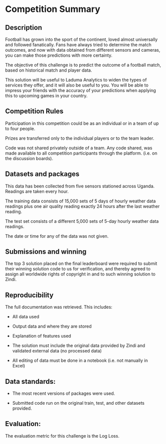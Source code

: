 
# Competition Summary

## Description

Football has grown into the sport of the continent, loved almost universally and followed fanatically. Fans have always tried to determine the match outcomes, and now with data obtained from different sensors and cameras, you can make those predictions with more certainty.

The objective of this challenge is to predict the outcome of a football match, based on historical match and player data.

This solution will be useful to Laduma Analytics to widen the types of services they offer, and it will also be useful to you. You will be able to impress your friends with the accuracy of your predictions when applying this to upcoming games in your country.


## Competition Rules

Participation in this competition could be as an individual or in a team of up to four people.

Prizes are transferred only to the individual players or to the team leader.

Code was not shared privately outside of a team. Any code shared, was made available to all competition participants through the platform. (i.e. on the discussion boards).


## Datasets and packages

This data has been collected from five sensors stationed across Uganda. Readings are taken every hour.

The training data consists of 15,000 sets of 5 days of hourly weather data readings plus one air quality reading exactly 24 hours after the last weather reading.

The test set consists of a different 5,000 sets of 5-day hourly weather data readings.

The date or time for any of the data was not given.

## Submissions and winning

The top 3 solution placed on the final leaderboard were required to submit their winning solution code to us for verification, and thereby agreed to assign all worldwide rights of copyright in and to such winning solution to Zindi.

## Reproducibility

The full documentation was retrieved. This includes:
- All data used

- Output data and where they are stored

- Explanation of features used

- The solution must include the original data provided by Zindi and validated external data (no processed data)

- All editing of data must be done in a notebook (i.e. not manually in Excel)

## Data standards:

- The most recent versions of packages were used.

- Submitted code run on the original train, test, and other datasets provided.

## Evaluation:

The evaluation metric for this challenge is the Log Loss.

